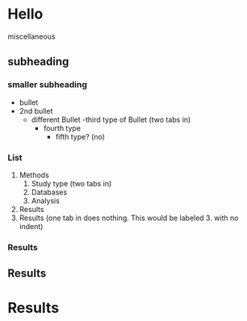 # Hello
miscellaneous 
## subheading
### smaller subheading
- bullet
- 2nd bullet
  - different Bullet
    -third type of Bullet (two tabs in)
      - fourth type
        - fifth type? (no)
        
### List
1. Methods     
    1. Study type (two tabs in)
    1. Databases
    1. Analysis
1. Results
 1. Results (one tab in does nothing. This would be labeled 3. with no indent)
### Results
## Results
# Results
